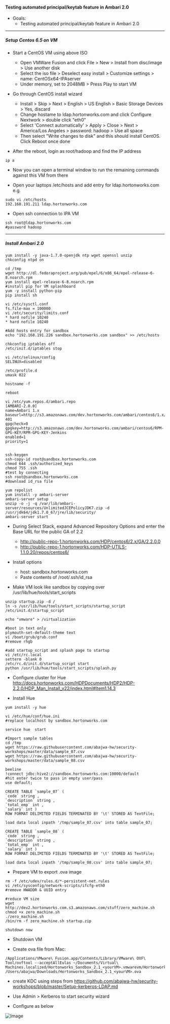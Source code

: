 
#### Testing automated principal/keytab feature in Ambari 2.0 

- Goals: 
  - Testing automated principal/keytab feature in Ambari 2.0 
  
-----------------------

##### Setup Centos 6.5 on VM
- Start a CentOS VM using above ISO
  - Open VMWare Fusion and click File > New > Install from disc/image > Use another disk 
  - Select the iso file >  Deselect easy install > Customize settings > name: CentOSx64-IPAserver
  - Under memory, set to 2048MB > Press Play to start VM

- Go through CentOS install wizard 
  - Install > Skip > Next > English > US English > Basic Storage Devices > Yes, discard 
  - Change hostame to ldap.hortonworks.com and click Configure Nextwork > double click "eth0" 
  - Select 'Connect automatically' > Apply > Close > Next > America/Los Angeles > password: hadoop > Use all space
  - Then select "Write changes to disk" and this should install CentOS. Click Reboot once done

- After the reboot, login as root/hadoop and find the IP address
```
ip a
```
 
- Now you can open a terminal window to run the remaining commands against this VM from there

- Open your laptops /etc/hosts and add entry for ldap.hortonworks.com e.g. 
```
sudo vi /etc/hosts
192.168.191.211 ldap.hortonworks.com
```

- Open ssh connection to IPA VM
```
ssh root@ldap.hortonworks.com
#password hadoop
```

--------------------------

##### Install Ambari 2.0

```
yum install -y java-1.7.0-openjdk ntp wget openssl unzip
chkconfig ntpd on

cd /tmp
wget http://dl.fedoraproject.org/pub/epel/6/x86_64/epel-release-6-8.noarch.rpm
yum install epel-release-6-8.noarch.rpm
#install pip for VM splashboard
yum -y install python-pip
pip install sh

vi /etc/sysctl.conf
fs.file-max = 100000
vi /etc/security/limits.conf
* hard nofile 10240
* hard nofile 10240 

#Add hosts entry for sandbox
echo "192.168.191.226 sandbox.hortonworks.com sandbox" >> /etc/hosts
 
chkconfig iptables off
/etc/init.d/iptables stop

vi /etc/selinux/config
SELINUX=disabled

/etc/profile.d
umask 022

hostname -f

reboot

vi /etc/yum.repos.d/ambari.repo
[AMBARI-2.0.0]
name=Ambari 1.x
baseurl=http://s3.amazonaws.com/dev.hortonworks.com/ambari/centos6/1.x/BUILDS/trunk-401
gpgcheck=0
gpgkey=http://s3.amazonaws.com/dev.hortonworks.com/ambari/centos6/RPM-GPG-KEY/RPM-GPG-KEY-Jenkins
enabled=1
priority=1


ssh-keygen 
ssh-copy-id root@sandbox.hortonworks.com
chmod 644 .ssh/authorized_keys
chmod 755 .ssh
#test by connecting
ssh root@sandbox.hortonworks.com
#download id_rsa file 

yum repolist
yum install -y ambari-server
ambari-server setup
unzip -o -j -q /var/lib/ambari-server/resources/UnlimitedJCEPolicyJDK7.zip -d /usr/jdk64/jdk1.7.0_67/jre/lib/security/
ambari-server start
```

- During Select Stack, expand Advanced Repository Options and enter the Base URL for the public GA of 2.2 
  - http://public-repo-1.hortonworks.com/HDP/centos6/2.x/GA/2.2.0.0
  - http://public-repo-1.hortonworks.com/HDP-UTILS-1.1.0.20/repos/centos6/

- Install options
  - host: sandbox.hortonworks.com
  - Paste contents of /root/.ssh/id_rsa


- Make VM look like sandbox by copying over /usr/lib/hue/tools/start_scripts
```
unzip startup.zip -d /
ln -s /usr/lib/hue/tools/start_scripts/startup_script /etc/init.d/startup_script

echo "vmware" > /virtualization

#boot in text only
plymouth-set-default-theme text
vi /boot/grub/grub.conf
#remove rhgb

#add startup_script and splash page to startup
vi /etc/rc.local
setterm -blank 0
/etc/rc.d/init.d/startup_script start
python /usr/lib/hue/tools/start_scripts/splash.py

```


- Configure cluster for Hue
http://docs.hortonworks.com/HDPDocuments/HDP2/HDP-2.2.0/HDP_Man_Install_v22/index.html#Item1.14.3

- Install Hue
```
yum install -y hue

vi /etc/hue/conf/hue.ini
#replace localhost by sandbox.hortonworks.com

service hue  start

#Import sample tables
cd /tmp
wget https://raw.githubusercontent.com/abajwa-hw/security-workshops/master/data/sample_07.csv
wget https://raw.githubusercontent.com/abajwa-hw/security-workshops/master/data/sample_08.csv

beeline
!connect jdbc:hive2://sandbox.hortonworks.com:10000/default
#hit enter twice to pass in empty user/pass
use default;

CREATE TABLE `sample_07` (
`code` string ,
`description` string ,  
`total_emp` int ,  
`salary` int )
ROW FORMAT DELIMITED FIELDS TERMINATED BY '\t' STORED AS TextFile;

load data local inpath '/tmp/sample_07.csv' into table sample_07;

CREATE TABLE `sample_08` (
`code` string ,
`description` string ,  
`total_emp` int ,  
`salary` int )
ROW FORMAT DELIMITED FIELDS TERMINATED BY '\t' STORED AS TextFile;

load data local inpath '/tmp/sample_08.csv' into table sample_07;
```

- Prepare VM to export .ova image
```
rm -f /etc/udev/rules.d/*-persistent-net.rules
vi /etc/sysconfig/network-scripts/ifcfg-eth0 
#remove HWADDR & UUID entry

#reduce VM size
wget http://dev2.hortonworks.com.s3.amazonaws.com/stuff/zero_machine.sh
chmod +x zero_machine.sh
./zero_machine.sh
/bin/rm -f zero_machine.sh startup.zip

shutdown now
```

- Shutdown VM

- Create ova file from Mac:
```
/Applications/VMware\ Fusion.app/Contents/Library/VMware\ OVF\ Tool/ovftool --acceptAllEulas ~/Documents/Virtual\ Machines.localized/Hortonworks_Sandbox_2.1_<yourVM>.vmwarevm/Hortonworks_Sandbox_2.1_<yourVM>.vmx /Users/abajwa/Downloads/Hortonworks_Sandbox_2.1_<yourVM>.ova
```

- create KDC using steps from https://github.com/abajwa-hw/security-workshops/blob/master/Setup-kerberos-LDAP.md

- Use Admin > Kerberos to start security wizard

- Configure as below

![Image](../master/screenshots/Ambari-kerberos-wizard.png?raw=true)

